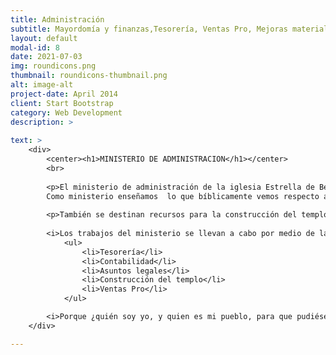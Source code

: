 ```yaml
---
title: Administración
subtitle: Mayordomía y finanzas,Tesorería, Ventas Pro, Mejoras materiales, Librería.
layout: default
modal-id: 8
date: 2021-07-03
img: roundicons.png
thumbnail: roundicons-thumbnail.png
alt: image-alt
project-date: April 2014
client: Start Bootstrap
category: Web Development
description: >
    
text: >
    <div>
        <center><h1>MINISTERIO DE ADMINISTRACION</h1></center>
        <br>
        
        <p>El ministerio de administración de la iglesia Estrella de Belén, cumple la función de optimizar los recursos financieros provistos por medio de las ofrendas y diezmos que de forma voluntaria entregan los miembros de la iglesia. 
        Como ministerio enseñamos  lo que bíblicamente vemos respecto a ofrendas y diezmos, resaltando la bendición que es participar en la extensión del reino de Dios, ya que con los recursos recabados se sostienen pastores, misioneros y diferentes ministerios que se dedican a la proclamación del evangelio.</p>
        
        <p>También se destinan recursos para la construcción del templo, así como el adecuado mantenimiento del mismo.</p>
        
        <i>Los trabajos del ministerio se llevan a cabo por medio de las siguientes Áreas:</i>
            <ul>
                <li>Tesorería</li>  
                <li>Contabilidad</li>
                <li>Asuntos legales</li>
                <li>Construcción del templo</li>
                <li>Ventas Pro</li>
            </ul>

        <i>Porque ¿quién soy yo, y quien es mi pueblo, para que pudiésemos ofrecer voluntariamente cosas semejantes? Pues todo es tuyo, y de lo recibido de tu mano te damos 1 crónicas 29:14  </i>
    </div>

---
```

